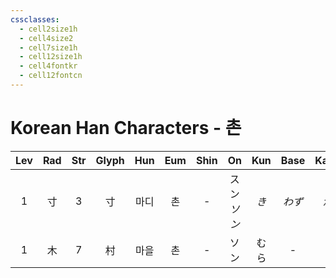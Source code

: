 ```yaml
---
cssclasses:
  - cell2size1h
  - cell4size2
  - cell7size1h
  - cell12size1h
  - cell4fontkr
  - cell12fontcn
---
```


# Korean Han Characters - 촌

| Lev | Rad | Str | Glyph | Hun | Eum | Shin |     On     | Kun | Base | Kana | Simp | Man |  Can  | Viet |
| :-: | :-: | :-: | :---: | :-: | :-: | :--: | :--------: | :-: | :--: | :--: | :--: | :-: | :---: | :--: |
|  1  |  寸  |  3  |   寸   | 마디  |  촌  |  -   | スン<br>*ソン* | *き* | *わず* | *か*  |  -   | cùn | cyun3 | thốn |
|  1  |  木  |  7  |   村   | 마을  |  촌  |  -   |     ソン     | むら  |  -   |  -   |  -   | cūn | cyun1 | thôn |
